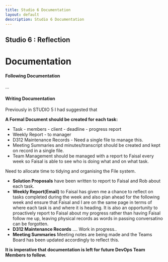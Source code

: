 ```yaml
---
title: Studio 6 Documentation
layout: default
description: Studio 6 Documentation
---
```


## Studio 6 : Reflection

# Documentation

#### Following Documentation

...

#### Writing Documentation
 
Previously in STUDIO 5 I had suggested that 

**A Formal Document should be created for each task:**

* Task - members - client - deadline - progress report
* Weekly Report - to manager
* D312 Maintenance Records - Need a single file to manage this.
* Meeting Summaries and minutes/transcript should be created and kept on record in a single file.
* Team Management should be managed with a report to Faisal every week so Faisal is able to see who is doing what and on what task.

Need to allocate time to tidying and organising the File system.

* **Solution Proposals** have been written to report to Faisal and Rob about each task. 
* **Weekly Report(Email)** to Faisal has given me a chance to reflect on tasks completed during the week and also plan ahead for the following week and ensure that Faisal and I are on the same page in terms of where each task is and where it is heading. It is also an opportunity to proactively report to Faisal about my progress rather than having Faisal follow me up, leaving physical records as words in passing conversatino can be forgotten.
* **D312 Maintenance Records** .... Work in progress..
* **Meeting Summaries** Meeting notes are being made and the Teams Board has been updated accordingly to reflect this.

**It is imperative that documentation is left for future DevOps Team Members to follow.**